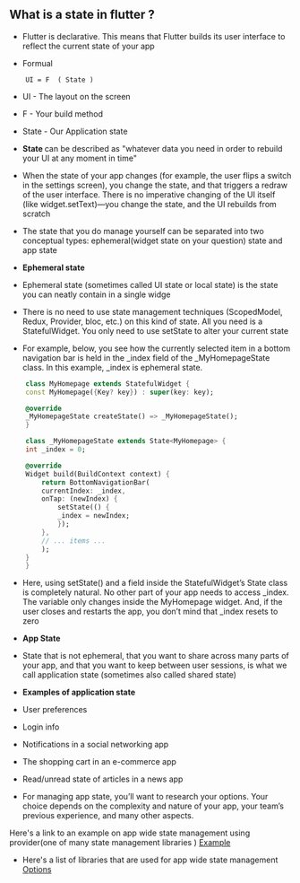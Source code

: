 ## What is a state in flutter ? 

- Flutter is declarative. This means that Flutter builds its user interface to reflect the current state of your app

- Formual
```
    UI = F  ( State )
```
- UI - The layout on the screen
- F - Your build method 
- State - Our Application state 

- <b> State </b> can be described as "whatever data you need in order to rebuild your UI at any moment in time"

- When the state of your app changes (for example, the user flips a switch in the settings screen), you change the state, and that triggers a redraw of the user interface. There is no imperative changing of the UI itself (like widget.setText)—you change the state, and the UI rebuilds from scratch

- The state that you do manage yourself can be separated into two conceptual types: ephemeral(widget state on your question) state and app state

- <b> Ephemeral state </b>
- Ephemeral state (sometimes called UI state or local state) is the state you can neatly contain in a single widge

- There is no need to use state management techniques (ScopedModel, Redux, Provider, bloc, etc.) on this kind of state. All you need is a StatefulWidget. You only need to use setState to alter your current state
- For example, below, you see how the currently selected item in a bottom navigation bar is held in the _index field of the _MyHomepageState class. In this example, _index is ephemeral state.


```dart
    class MyHomepage extends StatefulWidget {
    const MyHomepage({Key? key}) : super(key: key);

    @override
    _MyHomepageState createState() => _MyHomepageState();
    }

    class _MyHomepageState extends State<MyHomepage> {
    int _index = 0;

    @override
    Widget build(BuildContext context) {
        return BottomNavigationBar(
        currentIndex: _index,
        onTap: (newIndex) {
            setState(() {
            _index = newIndex;
            });
        },
        // ... items ...
        );
    }
    }

```
- Here, using setState() and a field inside the StatefulWidget’s State class is completely natural. No other part of your app needs to access _index. The variable only changes inside the MyHomepage widget. And, if the user closes and restarts the app, you don’t mind that _index resets to zero
- <b> App State </b>

- State that is not ephemeral, that you want to share across many parts of your app, and that you want to keep between user sessions, is what we call application state (sometimes also called shared state)
- <b> Examples of application state </b>
- User preferences
- Login info
- Notifications in a social networking app
- The shopping cart in an e-commerce app
- Read/unread state of articles in a news app

- For managing app state, you’ll want to research your options. Your choice depends on the complexity and nature of your app, your team’s previous experience, and many other aspects.

Here's a link to an example on app wide state management using provider(one of many state  management libraries ) [Example](https://docs.flutter.dev/development/data-and-backend/state-mgmt/simple)

- Here's a list of libraries that are used for app wide state management [Options](https://docs.flutter.dev/development/data-and-backend/state-mgmt/options)